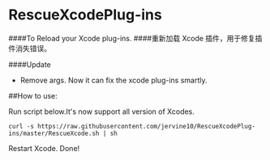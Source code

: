 # RescueXcodePlug-ins
####To Reload your Xcode plug-ins.
####重新加载 Xcode 插件，用于修复插件消失错误。

####Update
* Remove args. Now it can fix the xcode plug-ins smartly.

##How to use:

Run script below.It's now support all version of Xcodes.

`curl -s https://raw.githubusercontent.com/jervine10/RescueXcodePlug-ins/master/RescueXcode.sh | sh`

Restart Xcode.
Done!

